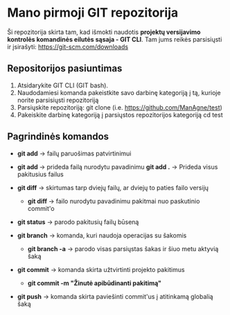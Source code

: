 # Mano pirmoji GIT repozitorija

Ši repozitorija skirta tam, kad išmokti naudotis **projektų versijavimo kontrolės komandinės eilutės sąsaja - GIT CLI**. Tam jums reikės parsisiųsti ir įsirašyti:
https://git-scm.com/downloads

## Repositorijos pasiuntimas

1. Atsidarykite GIT CLI (GIT bash).
2. Naudodamiesi komanda <cd> pakeistkite savo darbinę kategoriją į tą, kurioje norite parsisiųsti repozitoriją
3. Parsiųskite repozitoriją:
    git clone <repozitorijos-nuoroda> (i.e. https://github.com/ManAgne/test)
4. Pakeiskite darbinę kategoriją į parsiųstos repozitorijos kategoriją
    cd test
    

## Pagrindinės komandos
- **git add** -> failų paruošimas patvirtinimui
- **git add <failo-pavadinimas>** -> prideda failą nurodytu pavadinimu
        **git add .** -> Prideda visus pakitusius failus

- **git diff** -> skirtumas tarp dviejų failų, ar dviejų to paties failo versijų
    - **git diff <failo pavadinimas>** -> failo nurodytu pavadinimu pakitmai nuo paskutinio commit'o

- **git status** -> parodo pakitusių failų būseną

- **git branch** -> komanda, kuri naudoja operacijas su šakomis
    - **git branch -a** -> parodo visas parsiųstas šakas ir šiuo metu aktyvią šaką

- **git commit** -> komanda skirta užtvirtinti projekto pakitimus
    - **git commit -m "Žinutė apibūdinanti pakitimą"**

- **git push** -> komanda skirta paviešinti commit'us į atitinkamą globalią šaką